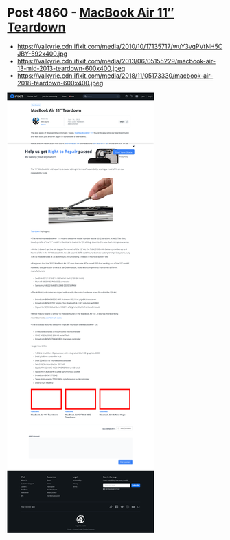 # Post 4860 - [MacBook Air 11&#8243; Teardown](https://www.ifixit.com/News/4860/macbook-air-11-teardown)

- https://valkyrie.cdn.ifixit.com/media/2010/10/17135717/wuY3vqPVtNH5CJBY-592x400.jpg
- https://valkyrie.cdn.ifixit.com/media/2013/06/05155229/macbook-air-13-mid-2013-teardown-600x400.jpeg
- https://valkyrie.cdn.ifixit.com/media/2018/11/05173330/macbook-air-2018-teardown-600x400.jpeg

![screencap](screenshots/0726b161-18f8-4d6c-8a0c-70b4c00c7e75.png)
